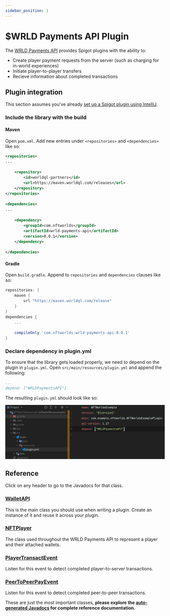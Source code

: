 ```yaml
---
sidebar_position: 1
---
```


# $WRLD Payments API Plugin

The [WRLD Payments API](https://github.com/NFT-Worlds/WRLD-Payments-API) provides Spigot plugins with the ability to:

- Create player payment requests from the server (such as charging for in-world experiences)
- Initiate player-to-player transfers
- Recieve information about completed transactions

## Plugin integration
This section assumes you've already [set up a Spigot plugin using IntelliJ](https://www.spigotmc.org/wiki/creating-a-blank-spigot-plugin-in-intellij-idea/).

### Include the library with the build

#### Maven

Open `pom.xml`. Add new entries under `<repositories>` and `<dependencies>` like so:
```xml
<repositories>
...

    <repository>
        <id>worldql-partners</id>
        <url>https://maven.worldql.com/releases</url>
    </repository>
</repositories>

<dependencies>
...

    <dependency>
        <groupId>com.nftworlds</groupId>
        <artifactId>wrld-payments-api</artifactId>
        <version>0.0.1</version>
    </dependency>

</dependencies>
```

#### Gradle

Open `build.gradle`. Append to `repositories` and `dependencies` clauses like so:

```groovy
repositories: {
    maven {
        url "https://maven.worldql.com/release"
    }
}
dependencies {
    ...
    
    compileOnly 'com.nftworlds:wrld-payments-api:0.0.1'
}
```

### Declare dependency in plugin.yml

To ensure that the library gets loaded properly, we need to depend on the plugin in `plugin.yml`.
Open `src/main/resources/plugin.yml` and append the following:

```yaml
...
depend: ["WRLDPaymentsAPI"]
```

The resulting `plugin.yml` should look like so:

![plugin.yml example](/img/wrld-payments-api-pluginyml.png)

## Reference

Click on any header to go to the Javadocs for that class. 

### <a href="/payments-javadoc/com/nftworlds/wallet/api/WalletAPI.html" target="_blank">WalletAPI</a>
This is the main class you should use when writing a plugin. Create an instance of it and reuse it across your plugin.

### <a target="_blank" href="/payments-javadoc/com/nftworlds/wallet/objects/NFTPlayer.html">NFTPlayer</a>
The class used throughout the WRLD Payments API to represent a player and their attached wallets.

### <a target="_blank" href="/payments-javadoc/com/nftworlds/wallet/event/PlayerTransactEvent.html">PlayerTransactEvent</a>
Listen for this event to detect completed player-to-server transactions.

### <a href="/payments-javadoc/com/nftworlds/wallet/event/PeerToPeerPayEvent.html" target="_blank">PeerToPeerPayEvent</a>
Listen for this event to detect completed peer-to-peer transactions.

These are just the most important classes, **please explore the <a target="_blank" href="/payments-javadoc/index.html">auto-generated Javadocs</a> for complete reference documentation**.
